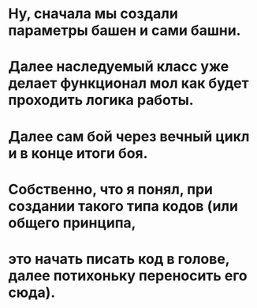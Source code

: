 # Ну, сначала мы создали параметры башен и сами башни.
# Далее наследуемый класс уже делает функционал мол как будет проходить логика работы.
# Далее сам бой через вечный цикл и в конце итоги боя.
# Собственно, что я понял, при создании такого типа кодов (или общего принципа,
# это начать писать код в голове, далее потихоньку переносить его сюда).
